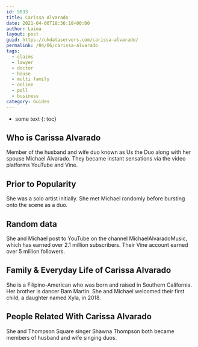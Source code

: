 ```yaml
---
id: 5033
title: Carissa Alvarado
date: 2021-04-06T18:36:18+00:00
author: Laima
layout: post
guid: https://ukdataservers.com/carissa-alvarado/
permalink: /04/06/carissa-alvarado
tags:
  - claims
  - lawyer
  - doctor
  - house
  - multi family
  - online
  - poll
  - business
category: Guides
---
```


* some text
{: toc}


## Who is Carissa Alvarado
                  
                  
                  
Member of the husband and wife duo known as Us the Duo along with her spouse Michael Alvarado. They became instant sensations via the video platforms YouTube and Vine.
                  
              
            
              
            
                
                
                
## Prior to Popularity
                  
                  
                  
She was a solo artist initially. She met Michael randomly before bursting onto the scene as a duo.
                  
              
            
              
            
                
                
                
## Random data
                  
                  
                  
She and Michael post to YouTube on the channel MichaelAlvaradoMusic, which has earned over 2.1 million subscribers. Their Vine account earned over 5 million followers. 
                  
              
            
              
            
                
                
                
## Family & Everyday Life of Carissa Alvarado
                  
                  
                  
She is a Filipino-American who was born and raised in Southern California. Her brother is dancer Bam Martin. She and Michael welcomed their first child, a daughter named Xyla, in 2018. 
                  
              
            
              
            
                
                
                
## People Related With Carissa Alvarado
                  
                  
                  
She and Thompson Square singer Shawna Thompson both became members of husband and wife singing duos.
                  
              
            
              
            
                
              
            
              
              
            
            
              
            
          
          
          